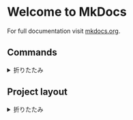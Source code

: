 # Welcome to MkDocs

For full documentation visit [mkdocs.org](https://mkdocs.org).

## Commands

<details><summary>折りたたみ</summary>

* `mkdocs new [dir-name]` - Create a new project.
* `mkdocs serve` - Start the live-reloading docs server.
* `mkdocs build` - Build the documentation site.
* `mkdocs help` - Print this help message.

</details>

## Project layout

<details><summary>折りたたみ</summary>

```
mkdocs.yml    # The configuration file.
docs/
    index.md  # The documentation homepage.
    ...       # Other markdown pages, images and other files.
```

</details>
